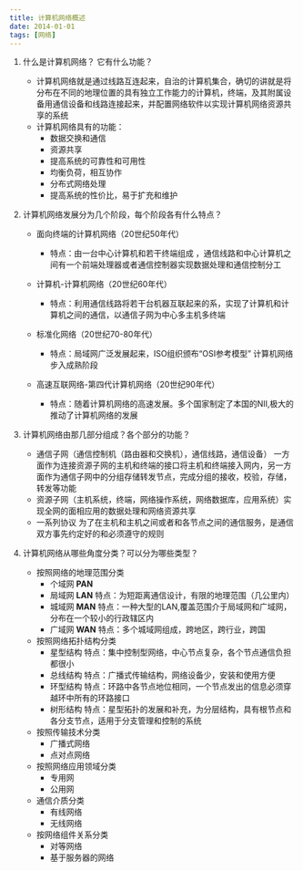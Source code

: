 ```yaml
---
title: 计算机网络概述
date: 2014-01-01
tags: [网络]
---
```


1. 什么是计算机网络？ 它有什么功能？
    - 计算机网络就是通过线路互连起来，自治的计算机集合，确切的讲就是将分布在不同的地理位置的具有独立工作能力的计算机，终端，及其附属设备用通信设备和线路连接起来，并配置网络软件以实现计算机网络资源共享的系统
    - 计算机网络具有的功能：
        - 数据交换和通信
        - 资源共享
        - 提高系统的可靠性和可用性
        - 均衡负荷，相互协作
        - 分布式网络处理
        - 提高系统的性价比，易于扩充和维护

2. 计算机网络发展分为几个阶段，每个阶段各有什么特点？
    - 面向终端的计算机网络（20世纪50年代）
        -  特点：由一台中心计算机和若干终端组成 ，通信线路和中心计算机之间有一个前端处理器或者通信控制器实现数据处理和通信控制分工
    - 计算机-计算机网络（20世纪60年代）
        - 特点：利用通信线路将若干台机器互联起来的系，实现了计算机和计算机之间的通信，以通信子网为中心多主机多终端
    
    - 标准化网络（20世纪70-80年代）
        - 特点：局域网广泛发展起来，ISO组织颁布“OSI参考模型”  计算机网络步入成熟阶段
    
    - 高速互联网络-第四代计算机网络（20世纪90年代）
        - 特点：随着计算机网络的高速发展。多个国家制定了本国的NII,极大的推动了计算机网络的发展
    
3. 计算机网络由那几部分组成？各个部分的功能？
    - 通信子网（通信控制机（路由器和交换机），通信线路，通信设备） 一方面作为连接资源子网的主机和终端的接口将主机和终端接入网内，另一方面作为通信子网中的分组存储转发节点，完成分组的接收，校验，存储，转发等功能
    - 资源子网（主机系统，终端，网络操作系统，网络数据库，应用系统）实现全网的面相应用的数据处理和网络资源共享
    - 一系列协议 为了在主机和主机之间或者和各节点之间的通信服务，是通信双方事先约定好的和必须遵守的规则
4. 计算机网络从哪些角度分类？可以分为哪些类型？
    - 按照网络的地理范围分类
        - 个域网 **PAN**
        - 局域网 **LAN** 特点：为短距离通信设计，有限的地理范围（几公里内）
        - 城域网 **MAN** 特点：一种大型的LAN,覆盖范围介于局域网和广域网，分布在一个较小的行政辖区内
        - 广域网 **WAN** 特点：多个城域网组成，跨地区，跨行业，跨国
    - 按照网络拓扑结构分类
        - 星型结构 特点：集中控制型网络，中心节点复杂，各个节点通信负担都很小
        - 总线结构 特点：广播式传输结构，网络设备少，安装和使用方便
        - 环型结构 特点：环路中各节点地位相同，一个节点发出的信息必须穿越环中所有的环路接口
        - 树形结构 特点：星型拓扑的发展和补充，为分层结构，具有根节点和各分支节点，适用于分支管理和控制的系统
    - 按照传输技术分类
        - 广播式网络
        - 点对点网络
    - 按照网络应用领域分类
        - 专用网
        - 公用网
    - 通信介质分类
        - 有线网络 
        - 无线网络 
    - 按网络组件关系分类
        - 对等网络
        - 基于服务器的网络
        

